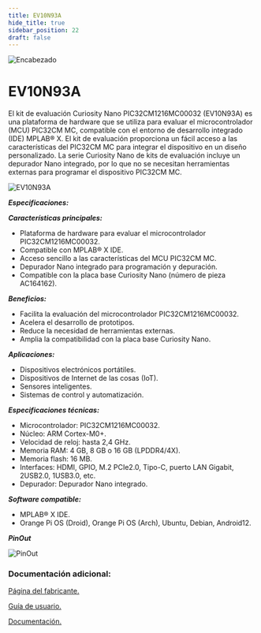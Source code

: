 ```yaml
---
title: EV10N93A
hide_title: true
sidebar_position: 22
draft: false
---
```

![Encabezado](https://firebasestorage.googleapis.com/v0/b/modulo-b3e1a.appspot.com/o/General%2Fimagenes%2Flogo%20sena%202.png?alt=media&token=f8400ade-f50e-4175-8ff1-d69a8bc9a180&_gl=1*1b8f15f*_ga*MTE3MTQwMjUxOS4xNjk2MjYzMDI3*_ga_CW55HF8NVT*MTY5NjI3NDM1NS4yLjEuMTY5NjI3NTE4My4zMS4wLjA.)

# **EV10N93A**

El kit de evaluación Curiosity Nano PIC32CM1216MC00032 (EV10N93A) es una plataforma de hardware que se utiliza para evaluar el microcontrolador (MCU) PIC32CM MC, compatible con el entorno de desarrollo integrado (IDE) MPLAB® X. El kit de evaluación proporciona un fácil acceso a las características del PIC32CM MC para integrar el dispositivo en un diseño personalizado. La serie Curiosity Nano de kits de evaluación incluye un depurador Nano integrado, por lo que no se necesitan herramientas externas para programar el dispositivo PIC32CM MC.

![EV10N93A](https://firebasestorage.googleapis.com/v0/b/modulo-b3e1a.appspot.com/o/General%2Fimagenes%2FRepositorio%2FEV10N93A.png?alt=media&token=e16e476e-d492-4f26-a583-bb3eed8bd709)

***Especificaciones:***

***Características principales:***

- Plataforma de hardware para evaluar el microcontrolador PIC32CM1216MC00032.
- Compatible con MPLAB® X IDE.
- Acceso sencillo a las características del MCU PIC32CM MC.
- Depurador Nano integrado para programación y depuración.
- Compatible con la placa base Curiosity Nano (número de pieza AC164162).

***Beneficios:***

- Facilita la evaluación del microcontrolador PIC32CM1216MC00032.
- Acelera el desarrollo de prototipos.
- Reduce la necesidad de herramientas externas.
- Amplia la compatibilidad con la placa base Curiosity Nano.

***Aplicaciones:***

- Dispositivos electrónicos portátiles.
- Dispositivos de Internet de las cosas (IoT).
- Sensores inteligentes.
- Sistemas de control y automatización.

***Especificaciones técnicas:***

- Microcontrolador: PIC32CM1216MC00032.
- Núcleo: ARM Cortex-M0+.
- Velocidad de reloj: hasta 2,4 GHz.
- Memoria RAM: 4 GB, 8 GB o 16 GB (LPDDR4/4X).
- Memoria flash: 16 MB.
- Interfaces: HDMI, GPIO, M.2 PCIe2.0, Tipo-C, puerto LAN Gigabit, 2USB2.0, 1USB3.0, etc.
- Depurador: Depurador Nano integrado.

***Software compatible:***

- MPLAB® X IDE.
- Orange Pi OS (Droid), Orange Pi OS (Arch), Ubuntu, Debian, Android12.

***PinOut***

![PinOut](https://firebasestorage.googleapis.com/v0/b/modulo-b3e1a.appspot.com/o/General%2Fimagenes%2FRepositorio%2FEV10N93APINOUT.png?alt=media&token=0e6d01c0-2dbf-4590-9a2b-cb9caec8309e)

### Documentación adicional:

[Página del fabricante.](https://www.microchip.com/en-us/development-tool/EV10N93A)

[Guía de usuario.](https://firebasestorage.googleapis.com/v0/b/modulo-b3e1a.appspot.com/o/General%2Fimagenes%2FRepositorio%2FEV10N93A_NANO_GUIA_USUARIO.pdf?alt=media&token=26c7e0c2-8ea5-4594-b92f-45e997096234)

[Documentación.](https://firebasestorage.googleapis.com/v0/b/modulo-b3e1a.appspot.com/o/General%2Fimagenes%2FRepositorio%2FEV10N93A-Documentation.zip?alt=media&token=b068e006-fd86-495f-a2d3-07e00cfcdbe5)